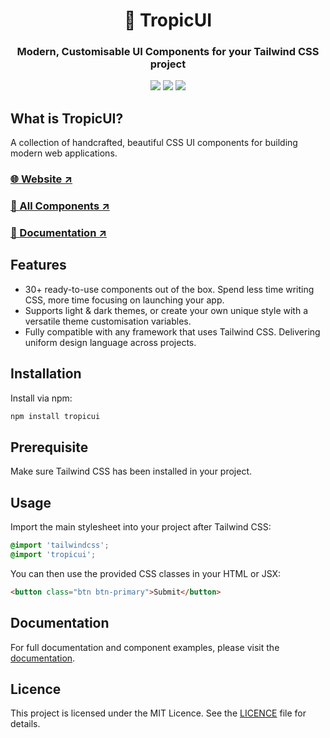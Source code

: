 <div align="center">

# 🌴 TropicUI

### Modern, Customisable UI Components for your Tailwind CSS project

[![](https://badgen.net/github/tag/tropicui/tropicui/?label=Version&color=00a63e&icon=github)](https://www.npmjs.com/package/tropicui)
[![](https://badgen.net/badge/Tailwindcss/v4.1/38bdf8/)](https://tailwindcss.com/)
[![](https://badgen.net/github/license/tropicui/tropicui?color=00a63e)](https://github.com/tropicui/tropicui/blob/main/LICENSE)

</div>

## What is TropicUI?

A collection of handcrafted, beautiful CSS UI components for building modern web applications.

### [🌐 Website ↗︎](https://tropicui.com/)
### [🧩 All Components ↗︎](https://tropicui.com/components/)
### [📒 Documentation ↗︎](https://tropicui.com/docs/)

## Features
- 30+ ready-to-use components out of the box. Spend less time writing CSS, more time focusing on launching your app.
- Supports light & dark themes, or create your own unique style with a versatile theme customisation variables.
- Fully compatible with any framework that uses Tailwind CSS. Delivering uniform design language across projects.

## Installation

Install via npm:

```sh
npm install tropicui
```

## Prerequisite

Make sure Tailwind CSS has been installed in your project.

## Usage

Import the main stylesheet into your project after Tailwind CSS:

```css
@import 'tailwindcss';
@import 'tropicui';
```

You can then use the provided CSS classes in your HTML or JSX:

```html
<button class="btn btn-primary">Submit</button>
```

## Documentation

For full documentation and component examples, please visit the [documentation](https://tropicui.com/docs/).

## Licence

This project is licensed under the MIT Licence. See the [LICENCE](https://github.com/tropicui/tropicui/blob/main/LICENSE) file for details.
